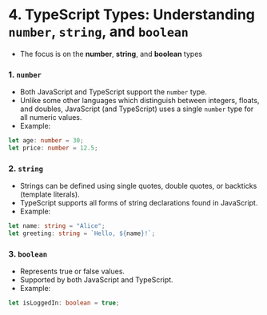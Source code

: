 # 4. TypeScript Types: Understanding `number`, `string`, and `boolean`

- The focus is on the **number**, **string**, and **boolean** types

### 1. `number`

- Both JavaScript and TypeScript support the `number` type.
- Unlike some other languages which distinguish between integers, floats, and doubles, JavaScript (and TypeScript) uses a single `number` type for all numeric values.
- Example:

```ts
let age: number = 30;
let price: number = 12.5;
```

### 2. `string`

- Strings can be defined using single quotes, double quotes, or backticks (template literals).
- TypeScript supports all forms of string declarations found in JavaScript.
- Example:

```ts
let name: string = "Alice";
let greeting: string = `Hello, ${name}!`;
```

### 3. `boolean`
- Represents true or false values.
- Supported by both JavaScript and TypeScript.
- Example:
```ts
let isLoggedIn: boolean = true;
```
